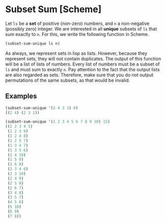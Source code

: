 # Subset Sum [Scheme]

Let `ls` be a **set** of positive (non-zero) numbers, and `n` a non-negative (possibly zero) integer.
We are interested in all **unique** subsets of `ls` that sum exactly to `n`.
For this, we write the following function in Scheme.

```scheme
(subset-sum-unique ls n)
```
As always, we represent sets in lisp as lists. However, because they represent sets, they will not contain duplicates.
The output of this function will be a list of lists of numbers.
Every list of numbers must be a subset of `ls` and must sum to exactly `n`.
Pay attention to the fact that the output lists are also regarded as sets.
Therefore, make sure that you do not output permutations of the same subsets, as that would be invalid.

## Examples
```scheme
(subset-sum-unique '(2 4 3 1) 6)
((2 4) (2 3 1))

(subset-sum-unique '(1 2 3 4 5 6 7 8 9 10) 15)
((1 2 3 4 5)
 (1 2 3 9)
 (1 2 4 8)
 (1 2 5 7)
 (1 3 4 7)
 (1 3 5 6)
 (1 4 10)
 (1 5 9)
 (1 6 8)
 (2 3 4 6)
 (2 3 10)
 (2 4 9)
 (2 5 8)
 (2 6 7)
 (3 4 8)
 (3 5 7)
 (4 5 6)
 (5 10)
 (6 9)
 (7 8))
 ```
